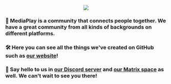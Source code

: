 <p align="center">
  <img src="https://mediaplay-discord.github.io/assets/MPD-Logo-with-Text.png">
</p>

### 👥 MediaPlay is a community that connects people together. We have a great community from all kinds of backgrounds on different platforms.

### 🛠️ Here you can see all the things we've created on GitHub such as [our website](https://mediaplay-discord.github.io/)!

### 👋 Say hello to us in [our Discord server](https://discord.gg/5Tdke6dsaP) and [our Matrix space](https://matrix.to/#/#mediaplay-matrix:matrix.org) as well. We can't wait to see you there!
